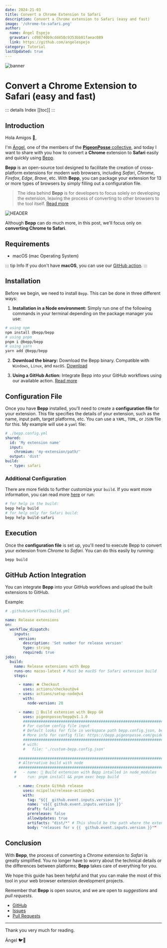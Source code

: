 ```yaml
---
date: 2024-21-03
title: Convert a Chrome Extension to Safari
description: Convert a Chrome extension to Safari (easy and fast)
image: '/chrome-to-safari.png'
author: 
  name: Ángel Espejo
  gravatar: cd98740b9cdd458c9353bb01faeac089
  link: https://github.com/angelespejo
category: Tutorial
lastUpdated: true
---
```


![banner](/chrome-to-safari.png)

# Convert a Chrome Extension to Safari (easy and fast) <Badge type="info" :text="$frontmatter.category" />

::: details Index
[[toc]]
:::

## Introduction

Hola Amigos 🌟,

I'm [Ángel](https://github.com/angelespejo), one of the members of the [**PigeonPosse** collective](https://github.com/pigeonposse), and today I want to share with you how to convert a **Chrome** extension to **Safari** easily and quickly using [Bepp](https://bepp.pigeonposse.com).

**Bepp** is an open-source tool designed to facilitate the creation of cross-platform extensions for modern web browsers, including _Safari_, _Chrome_, _Firefox_, _Edge_, _Brave_, etc. With **Bepp**, you can package your extension for 13 or more types of browsers by simply filling out a configuration file.

> The idea behind **Bepp** is for developers to focus solely on developing the extension, leaving the process of converting to other browsers to the tool itself. [Read more](https://bepp.pigeonposse.com/guide/getting-started)

![HEADER](/schema.png)

Although **Bepp** can do much more, in this post, we'll focus only on **converting Chrome to Safari**.

## Requirements

- macOS (mac Operating System)

::: tip Info
If you don't have **macOS**, you can use our [GitHub action](https://github.com/marketplace/actions/bepp-a-cross-browser-extension-builder).
:::

## Installation

Before we begin, we need to install `Bepp`. This can be done in three different ways:

1. **Installation in a Node environment:** Simply run one of the following commands in your terminal depending on the package manager you use:

```bash
# using npm
npm install @bepp/bepp
# using pnpm
pnpm i @bepp/bepp
# using yarn
yarn add @bepp/bepp
```

2. **Download the binary:** Download the Bepp binary. Compatible with `Windows`, `Linux`, and `macOS`. [Download](https://github.com/pigeonposse/bepp/releases/latest)

3. **Using a GitHub Action:** Integrate Bepp into your GitHub workflows using our available action. [Read more](https://bepp.pigeonposse.com/guide/getting-started#installation)

## Configuration File

Once you have **Bepp** installed, you'll need to create a **configuration file** for your extension. This file specifies the details of your extension, such as the name, input path, target platforms, etc. You can use a `YAML`, `TOML`, or `JSON` file for this. My example will use a `yaml` file:

```yaml
# ./bepp.config.yml
shared: 
  id: 'My extension name'
  input: 
    chromium: 'my-extension/path/' 
  output: 'dist'
build: 
  - type: safari
```

### Additional Configuration

There are more fields to further customize your `build`. If you want more information, you can read more [here](https://bepp.pigeonposse.com/guide/build/config-file) or run:

```bash
# for help in the build:
bepp help build
# for help only for Safari build:
bepp help build-safari
```

## Execution

Once the **configuration file** is set up, you'll need to execute Bepp to convert your extension from _Chrome_ to _Safari_. You can do this easily by running:

```bash
bepp build
```

## GitHub Action Integration

You can integrate **Bepp** into your GitHub workflows and upload the built extensions to GitHub.

Example:

```yaml
# .github/workflows/build.yml

name: Release extensions
on:
  workflow_dispatch:
    inputs:
      version:
        description: 'Set number for release version'
        type: string
        required: true
jobs:
  build:
    name: Release extensions with Bepp
    runs-on: macos-latest # Must be macOS for Safari extension build
    steps:

      - name: 🛎 Checkout
        uses: actions/checkout@v4
      - uses: actions/setup-node@v4
        with:
          node-version: 20

      - name: 🚀 Build extension with Bepp GH
        uses: pigeonposse/bepp@v1.1.0
        ##########################################################################################
        # For custom config file input
        # Default looks for file in workspace path bepp.config.json, bepp.config.yaml, bepp.config.toml
        # More info for config file: https://bepp.pigeonposse.com/guide/build/config-file
        ##########################################################################################
        # with:
        #   file: './custom-bepp.config.json'
   
      ##########################################################################################
      # Alternative build with node
      ##########################################################################################
    #   - name: 🚀 Build extension with Bepp intalled in node_modules
    #     run: pnpm install && pnpm exec bepp build

      - name: Create GitHub release
        uses: ncipollo/release-action@v1
        with:
          tag: "${{  github.event.inputs.version }}"
          name: 'v${{ github.event.inputs.version }}'
          draft: false
          prerelease: false
          allowUpdates: true
          artifacts: "dist/*" # This should be the path where the extensions are built.
          body: "releases for v {{  github.event.inputs.version }}""


```

## Conclusion

With **Bepp**, the process of converting a _Chrome_ extension to _Safari_ is greatly simplified. You no longer have to worry about the technical details or the differences between platforms; **Bepp** takes care of everything for you.

We hope this guide has been helpful and that you can make the most of this tool in your web browser extension development projects.

Remember that **Bepp** is open source, and we are open to _suggestions_ and _pull requests_.

- [GitHub](https://github.com/pigeonposse/bepp)
- [Issues](https://github.com/pigeonposse/bepp/issues)
- [Pull Requests](https://github.com/pigeonposse/bepp/pulls)

---

Thank you very much for reading.

Ángel 🐦🌈
